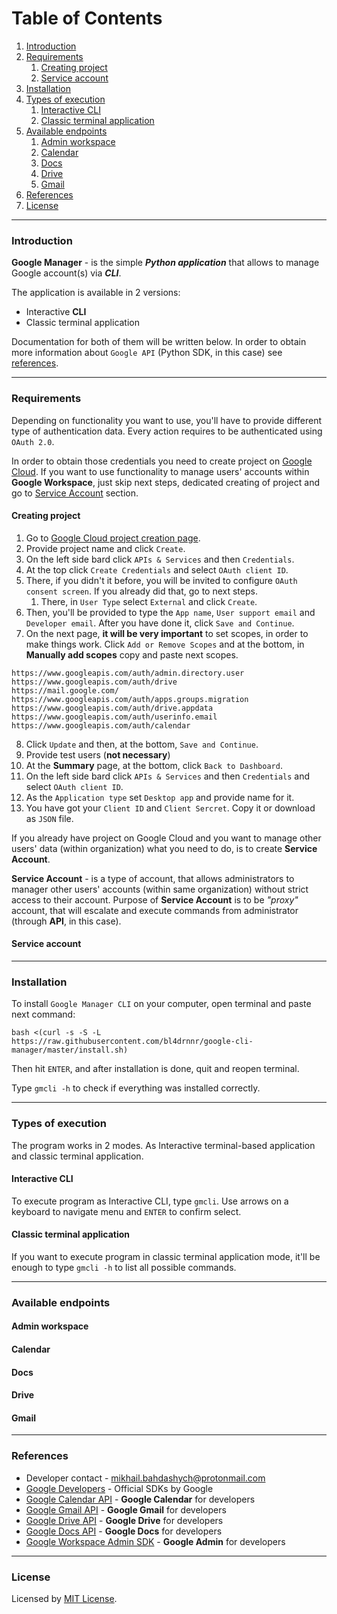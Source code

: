 # Table of Contents
1. [Introduction](#introduction)
2. [Requirements](#requirements)
   1. [Creating project](#creating-project)
   2. [Service account](#service-account)
3. [Installation](#installation)
4. [Types of execution](#types-of-execution)
   1. [Interactive CLI](#interactive-cli)
   2. [Classic terminal application](#classic-terminal-application)
5. [Available endpoints](#available-endpoints)
   1. [Admin workspace](#admin-workspace)
   2. [Calendar](#calendar)
   3. [Docs](#docs)
   4. [Drive](#drive)
   5. [Gmail](#gmail)
6. [References](#references)
7. [License](#license)

---

### Introduction
**Google Manager** - is the simple _**Python application**_ that allows to manage Google account(s) via _**CLI**_. 

The application is available in 2 versions:
- Interactive **CLI**
- Classic terminal application

Documentation for both of them will be written below. In order to obtain more information about 
`Google API` (Python SDK, in this case) see [references](#references).

---

### Requirements 

Depending on functionality you want to use, you'll have to provide different type of authentication data.
Every action requires to be authenticated using `OAuth 2.0`.

In order to obtain those credentials you need to create project on [Google Cloud](https://console.cloud.google.com/).
If you want to use functionality to manage users' accounts within **Google Workspace**,
just skip next steps, dedicated creating of project and go to [Service Account](#service-account) section.

#### Creating project
1. Go to [Google Cloud project creation page](https://console.cloud.google.com/projectcreate).
2. Provide project name and click `Create`.
3. On the left side bard click `APIs & Services` and then `Credentials`.
4. At the top click `Create Credentials` and select `OAuth client ID`.
5. There, if you didn't it before, you will be invited to configure `OAuth consent screen`. If you already did that, go to next steps.
   1. There, in `User Type` select `External` and click `Create`.
6. Then, you'll be provided to type the `App name`, `User support email` and `Developer email`. After you have done it, click `Save and Continue`.
7. On the next page, **it will be very important** to set scopes, in order to make things work. Click `Add or Remove Scopes` and at the bottom, in **Manually add scopes** copy and paste next scopes.
```
https://www.googleapis.com/auth/admin.directory.user
https://www.googleapis.com/auth/drive
https://mail.google.com/
https://www.googleapis.com/auth/apps.groups.migration
https://www.googleapis.com/auth/drive.appdata
https://www.googleapis.com/auth/userinfo.email
https://www.googleapis.com/auth/calendar
```
8. Click `Update` and then, at the bottom, `Save and Continue`.
9. Provide test users (**not necessary**)
10. At the **Summary** page, at the bottom, click `Back to Dashboard`.
11. On the left side bard click `APIs & Services` and then `Credentials` and select `OAuth client ID`.
12. As the `Application type` set `Desktop app` and provide name for it.
13. You have got your `Client ID` and `Client Sercret`. Copy it or download as `JSON` file.

If you already have project on Google Cloud and you want to manage other users' data (within organization)
what you need to do, is to create **Service Account**.

**Service Account** - is a type of account, that allows administrators to manager
other users' accounts (within same organization) without strict access to their account.
Purpose of **Service Account** is to be _"proxy"_ account, that will escalate and execute
commands from administrator (through **API**, in this case).

#### Service account

---

### Installation

To install `Google Manager CLI` on your computer, open terminal and paste next command:

```
bash <(curl -s -S -L https://raw.githubusercontent.com/bl4drnnr/google-cli-manager/master/install.sh)
```

Then hit `ENTER`, and after installation is done, quit and reopen terminal.

Type `gmcli -h` to check if everything was installed correctly. 

---

### Types of execution

The program works in 2 modes. As Interactive terminal-based application and classic terminal application.

#### Interactive CLI

To execute program as Interactive CLI, type `gmcli`. Use arrows on a keyboard to navigate menu and `ENTER` to
confirm select.

#### Classic terminal application

If you want to execute program in classic terminal application mode, it'll be enough to type
`gmcli -h` to list all possible commands.

---

### Available endpoints

#### Admin workspace
#### Calendar
#### Docs
#### Drive
#### Gmail

---

### References

- Developer contact - [mikhail.bahdashych@protonmail.com](mailto:mikhail.bahdashych@protonmail.com)
- [Google Developers](https://developers.google.com/) - Official SDKs by Google
- [Google Calendar API](https://developers.google.com/calendar/api) - **Google Calendar** for developers
- [Google Gmail API](https://developers.google.com/gmail/api) - **Google Gmail** for developers
- [Google Drive API](https://developers.google.com/drive/api) - **Google Drive** for developers
- [Google Docs API](https://developers.google.com/docs/api) - **Google Docs** for developers
- [Google Workspace Admin SDK](https://developers.google.com/admin-sdk) - **Google Admin** for developers

---

### License

Licensed by [MIT License](LICENSE).
